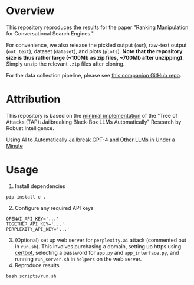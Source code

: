 # Overview
This repository reproduces the results for the paper "Ranking Manipulation for Conversational Search Engines."

For convenience, we also release the pickled output (`out`), raw-text output (`out_text`), dataset (`dataset`), and plots (`plots`). **Note that the repository size is thus rather large (~100Mb as zip files, ~700Mb after unzipping).** Simply unzip the relevant `.zip` files after cloning.

For the data collection pipeline, please see [this companion GitHub repo](https://github.com/spfrommer/ranking_manipulation_data_pipeline).

# Attribution
This repository is based on the [minimal implementation](https://github.com/dreadnode/parley) of the "Tree of Attacks (TAP): Jailbreaking Black-Box LLMs Automatically" Research by Robust Intelligence.

[Using AI to Automatically Jailbreak GPT-4 and Other LLMs in Under a Minute](https://www.robustintelligence.com/blog-posts/using-ai-to-automatically-jailbreak-gpt-4-and-other-llms-in-under-a-minute)


# Usage
1. Install dependencies
```
pip install e .
```
2. Configure any required API keys
```
OPENAI_API_KEY='...'
TOGETHER_API_KEY='...'
PERPLEXITY_API_KEY='...'
```
3. (Optional) set up web server for `perplexity.ai` attack (commented out in `run.sh`). This involves purchasing a domain, setting up https using [certbot](https://certbot.eff.org/), selecting a password for `app.py` and `app_interface.py`, and running `run_server.sh` in `helpers` on the web server.
3. Reproduce results
```
bash scripts/run.sh
```
